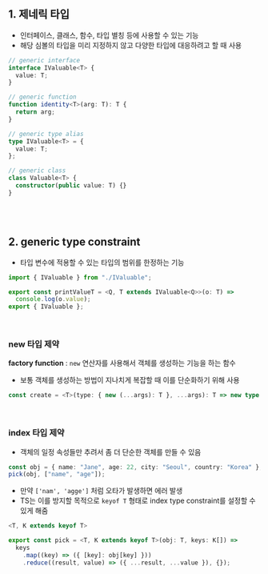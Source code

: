 ## 1. 제네릭 타입

- 인터페이스, 클래스, 함수, 타입 별칭 등에 사용할 수 있는 기능
- 해당 심볼의 타입을 미리 지정하지 않고 다양한 타입에 대응하려고 할 때 사용

```ts
// generic interface
interface IValuable<T> {
  value: T;
}

// generic function
function identity<T>(arg: T): T {
  return arg;
}

// generic type alias
type IValuable<T> = {
  value: T;
};

// generic class
class Valuable<T> {
  constructor(public value: T) {}
}
```

<br>
<br>

## 2. generic type constraint

- 타입 변수에 적용할 수 있는 타입의 범위를 한정하는 기능

```ts
import { IValuable } from "./IValuable";

export const printValueT = <Q, T extends IValuable<Q>>(o: T) =>
  console.log(o.value);
export { IValuable };
```

<br>

### new 타입 제약

**factory function** : `new` 연산자를 사용해서 객체를 생성하는 기능을 하는 함수

- 보통 객체를 생성하는 방법이 지나치게 복잡할 때 이를 단순화하기 위해 사용

```ts
const create = <T>(type: { new (...args): T }, ...args): T => new type(...args);
```

<br>

### index 타입 제약

- 객체의 일정 속성들만 추려서 좀 더 단순한 객체를 만들 수 있음

```ts
const obj = { name: "Jane", age: 22, city: "Seoul", country: "Korea" };
pick(obj, ["name", "age"]);
```

- 만약 `['nam', 'agge']` 처럼 오타가 발생하면 에러 발생
- TS는 이를 방지할 목적으로 `keyof T` 형태로 index type constraint를 설정할 수 있게 해줌

```ts
<T, K extends keyof T>
```

```ts
export const pick = <T, K extends keyof T>(obj: T, keys: K[]) =>
  keys
    .map((key) => ({ [key]: obj[key] }))
    .reduce((result, value) => ({ ...result, ...value }), {});
```
